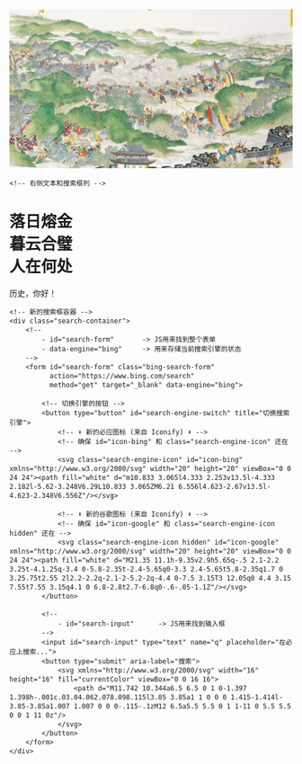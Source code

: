 
<div class="hero-section">
    <!-- 左侧图片列 -->
    <div class="hero-image-column">
        <div class="image-zoom-container">
            <!-- 请将下面的 src 替换为你自己的图片链接 -->
            <img id="hero-image" src="images/light.webp" alt="个人主页图片">
        </div>
    </div>

    <!-- 右侧文本和搜索框列 -->
<div class="hero-text-column">
    <!-- 在这里修改你的格言或标题 -->
    <!-- <h1>为喜玉川子<br>书船归洛浦</h1> -->
    <h1>落日熔金<br>暮云合璧<br>人在何处</h1>
    <p class="hero-subtitle">历史，你好！</p>
    
    <!-- 新的搜索框容器 -->
    <div class="search-container">
        <!-- 
            - id="search-form"       -> JS用来找到整个表单
            - data-engine="bing"     -> 用来存储当前搜索引擎的状态
        -->
        <form id="search-form" class="bing-search-form" 
              action="https://www.bing.com/search" 
              method="get" target="_blank" data-engine="bing">

            <!-- 切换引擎的按钮 -->
            <button type="button" id="search-engine-switch" title="切换搜索引擎">
                <!-- ⬇️ 新的必应图标 (来自 Iconify) ⬇️ -->
                <!-- 确保 id="icon-bing" 和 class="search-engine-icon" 还在 -->
                <svg class="search-engine-icon" id="icon-bing" xmlns="http://www.w3.org/2000/svg" width="20" height="20" viewBox="0 0 24 24"><path fill="white" d="m10.833 3.065l4.333 2.253v13.5l-4.333 2.182l-5.62-3.248V6.29L10.833 3.065ZM6.21 6.556l4.623-2.67v13.5l-4.623-2.348V6.556Z"/></svg>

                <!-- ⬇️ 新的谷歌图标 (来自 Iconify) ⬇️ -->
                <!-- 确保 id="icon-google" 和 class="search-engine-icon hidden" 还在 -->
                <svg class="search-engine-icon hidden" id="icon-google" xmlns="http://www.w3.org/2000/svg" width="20" height="20" viewBox="0 0 24 24"><path fill="white" d="M21.35 11.1h-9.35v2.9h5.65q-.5 2.1-2.2 3.25t-4.1.25q-3.4 0-5.8-2.35t-2.4-5.65q0-3.3 2.4-5.65t5.8-2.35q1.7 0 3.25.75t2.55 2l2.2-2.2q-2.1-2-5.2-2q-4.4 0-7.5 3.15T3 12.05q0 4.4 3.15 7.55t7.55 3.15q4.1 0 6.8-2.8t2.7-6.8q0-.6-.05-1.1Z"/></svg>
            </button>

            <!-- 
                - id="search-input"      -> JS用来找到输入框
            -->
            <input id="search-input" type="text" name="q" placeholder="在必应上搜索...">
            <button type="submit" aria-label="搜索">
                <svg xmlns="http://www.w3.org/2000/svg" width="16" height="16" fill="currentColor" viewBox="0 0 16 16">
                    <path d="M11.742 10.344a6.5 6.5 0 1 0-1.397 1.398h-.001c.03.04.062.078.098.115l3.85 3.85a1 1 0 0 0 1.415-1.414l-3.85-3.85a1.007 1.007 0 0 0-.115-.1zM12 6.5a5.5 5.5 0 1 1-11 0 5.5 5.5 0 0 1 11 0z"/>
                </svg>
            </button>
        </form>
    </div>
</div>
</div>
